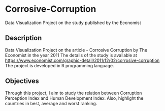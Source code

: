 # Corrosive-Corruption
Data Visualization Project on the study published by the Economist

## Description
Data Visualization Project on the article - Corrosive Corruption by The Economist in the year 2011
The details of the study is available at https://www.economist.com/graphic-detail/2011/12/02/corrosive-corruption
The project is developed in R programming language.

## Objectives
Through this project, I aim to study the relation between Corruption Perception Index and Human Development Index.
Also, highlight the countries in best, average and worst ranking.

